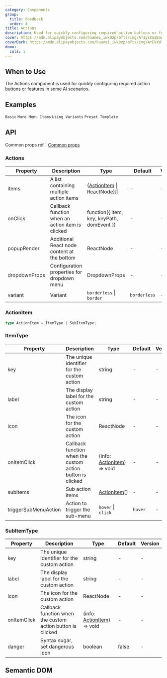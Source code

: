 ```yaml
---
category: Components
group:
  title: Feedback
  order: 4
title: Actions
description: Used for quickly configuring required action buttons or features in some AI scenarios.
cover: https://mdn.alipayobjects.com/huamei_iwk9zp/afts/img/A*1ysXSqEnAckAAAAAAAAAAAAADgCCAQ/original
coverDark: https://mdn.alipayobjects.com/huamei_iwk9zp/afts/img/A*EkYUTotf-eYAAAAAAAAAAAAADgCCAQ/original
demo:
  cols: 1
---
```


## When to Use

The Actions component is used for quickly configuring required action buttons or features in some AI scenarios.

## Examples

<!-- prettier-ignore -->
<code src="./demo/basic.tsx">Basic</code>
<code src="./demo/sub.tsx">More Menu Items</code>
<code src="./demo/variant.tsx">Using Variants</code>
<code src="./demo/preset.tsx">Preset Template</code>

## API

Common props ref：[Common props](/docs/react/common-props)

### Actions

| Property | Description | Type | Default | Version |
| --- | --- | --- | --- | --- |
| items | A list containing multiple action items | ([ActionItem](#actionitem) \| ReactNode)[] | - | - |
| onClick | Callback function when an action item is clicked | function({ item, key, keyPath, domEvent }) | - | - |
| popupRender | Additional React node content at the bottom | ReactNode | - | - |
| dropdownProps | Configuration properties for dropdown menu | DropdownProps | - | - |
| variant | Variant | `borderless` \| `border` | `borderless` | - |

### ActionItem

```typescript
type ActionItem = ItemType | SubItemType;
```

### ItemType

| Property | Description | Type | Default | Version |
| --- | --- | --- | --- | --- |
| key | The unique identifier for the custom action | string | - | - |
| label | The display label for the custom action | string | - | - |
| icon | The icon for the custom action | ReactNode | - | - |
| onItemClick | Callback function when the custom action button is clicked | (info: [ActionItem](#actionitem)) => void | - | - |
| subItems | Sub action items | [ActionItem](#actionitem)[] | - | - |
| triggerSubMenuAction | Action to trigger the sub-menu | `hover` \| `click` | `hover` | - |

### SubItemType

| Property | Description | Type | Default | Version |
| --- | --- | --- | --- | --- |
| key | The unique identifier for the custom action | string | - | - |
| label | The display label for the custom action | string | - | - |
| icon | The icon for the custom action | ReactNode | - | - |
| onItemClick | Callback function when the custom action button is clicked | (info: [ActionItem](#actionitem)) => void | - | - |
| danger | Syntax sugar, set dangerous icon | boolean | false | - |

## Semantic DOM

<code src="./demo/_semantic.tsx" simplify="true"></code>
